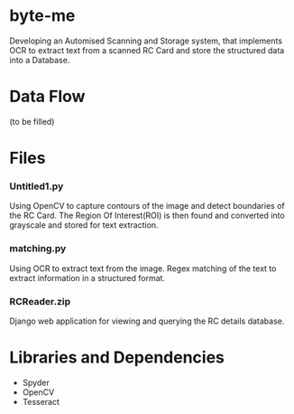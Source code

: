 # byte-me
Developing an Automised Scanning and Storage system, that implements OCR to extract text from a scanned RC Card and store the structured data into a Database.

# Data Flow
(to be filled)

# Files

### Untitled1.py

Using OpenCV to capture contours of the image and detect boundaries of the RC Card. The Region Of Interest(ROI) is then found and converted into grayscale and stored for text extraction.

### matching.py

Using OCR to extract text from the image.
Regex matching of the text to extract information in a structured format.

### RCReader.zip

Django web application for viewing and querying the RC details database.

# Libraries and Dependencies

- Spyder
- OpenCV
- Tesseract

